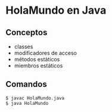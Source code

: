 # HolaMundo en Java

## Conceptos

 - classes
 - modificadores de acceso
 - métodos estáticos
 - miembros estáticos

## Comandos

```
$ javac HolaMundo.java
$ java HolaMundo
```